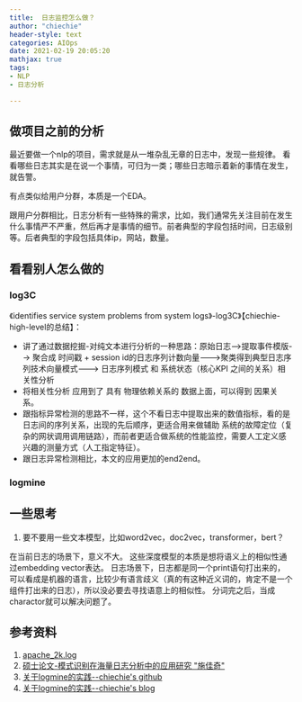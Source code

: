 ```yaml
---
title:  日志监控怎么做？
author: "chiechie"
header-style: text
categories: AIOps
date: 2021-02-19 20:05:20
mathjax: true
tags:
- NLP
- 日志分析

---
```


## 做项目之前的分析

最近要做一个nlp的项目，需求就是从一堆杂乱无章的日志中，发现一些规律。
看看哪些日志其实是在说一个事情，可归为一类；哪些日志暗示着新的事情在发生，就告警。

有点类似给用户分群，本质是一个EDA。

跟用户分群相比，日志分析有一些特殊的需求，比如，我们通常先关注目前在发生什么事情严不严重，然后再才是事情的细节。前者典型的字段包括时间，日志级别等。后者典型的字段包括具体ip，网站，数量。


## 看看别人怎么做的

### log3C

《identifies service system problems from system logs》-log3C》【chiechie-high-level的总结】：

- 讲了通过数据挖掘-对纯文本进行分析的一种思路：原始日志-->提取事件模版--> 聚合成 时间戳 + session id的日志序列计数向量--->聚类得到典型日志序列技术向量模式---> 日志序列模式 和 系统状态（核心KPI 之间的关系）相关性分析
- 将相关性分析 应用到了 具有 物理依赖关系的 数据上面，可以得到 因果关系。
- 跟指标异常检测的思路不一样，这个不看日志中提取出来的数值指标，看的是日志间的序列关系，出现的先后顺序，更适合用来做辅助 系统的故障定位（复杂的网状调用调用链路），而前者更适合做系统的性能监控，需要人工定义感兴趣的测量方式（人工指定特征）。
- 跟日志异常检测相比，本文的应用更加的end2end。


### logmine

## 一些思考

1. 要不要用一些文本模型，比如word2vec，doc2vec，transformer，bert？

在当前日志的场景下，意义不大。
这些深度模型的本质是想将语义上的相似性通过embedding vector表达。
日志场景下，日志都是同一个print语句打出来的，可以看成是机器的语言，比较少有语言歧义（真的有这种近义词的，肯定不是一个组件打出来的日志），所以没必要去寻找语意上的相似性。
分词完之后，当成charactor就可以解决问题了。


## 参考资料

1. [apache_2k.log](https://github.com/logpai/logparser/blob/master/logs/Apache/Apache_2k.log)
2. [硕士论文-模式识别在海量日志分析中的应用研究  "施佳奇"](https://www.ixueshu.com/h5/document/814a23b6b51168d40153bcb23ef479f1318947a18e7f9386.html)
3. [关于logmine的实践--chiechie's github](https://github.com/chiechie/LogRobot)
4. [关于logmine的实践--chiechie's blog](https://chiechie.github.io/2021/03/04/AIOps/logmine-notes/)
